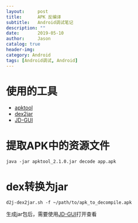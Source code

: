 ```yaml
---
layout:     post
title:      APK 反编译
subtitle:   Android调试笔记
description: ""
date:       2019-05-10
author:     Jason
catalog: true
header-img:
category: Android
tags: [Android调试, Android]
---
```


# 使用的工具
* [apktool](https://ibotpeaches.github.io/Apktool/)
* [dex2jar](https://github.com/pxb1988/dex2jar)
* [JD-GUI](http://java-decompiler.github.io/)

# 提取APK中的资源文件
```
java -jar apktool_2.1.0.jar decode app.apk
```

# dex转换为jar
```
d2j-dex2jar.sh -f ~/path/to/apk_to_decompile.apk
```
生成jar包后，需要使用[JD-GUI](http://java-decompiler.github.io/)打开查看

